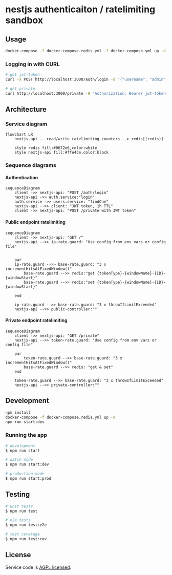 # nestjs authenticaiton / ratelimiting sandbox

## Usage
```bash
docker-compose -f docker-compose.redis.yml -f docker-compose.yml up -d && open "http://localhost:3000"
```

### Logging in with CURL
```bash
# get jwt-token
curl -X POST http://localhost:3000/auth/login -d '{"username": "admin", "password": "pass"}' -H "Content-Type: application/json"

# get private
curl http://localhost:3000/private -H "Authorization: Bearer jwt-token-here"
```


## Architecture

### Service diagram

```mermaid
flowchart LR
    nextjs-api -- read/write ratelimiting counters --> redis[(redis)]

    style redis fill:#0672e6,color:white
    style nextjs-api fill:#ffe43e,color:black
```
### Sequence diagrams
#### Authentication

```mermaid
sequenceDiagram
    client ->> nextjs-api: "POST /auth/login"
    nextjs-api ->> auth.service:"login"
    auth.service ->> users.service: "findOne"
    nextjs-api -->> client: "JWT token, 1h TTL"
    client ->> nextjs-api: "POST /private with JWT token"    
```
#### Public endpoint ratelimiting

```mermaid
sequenceDiagram
    client ->> nextjs-api: "GET /"
    nextjs-api -->> ip-rate.guard: "Use config from env vars or config file"
    
    
    par
    ip-rate.guard -->> base-rate.guard: "3 x incrementHitsAtFixedWindow()"
        base-rate.guard -->> redis:"get {tokenType}-{windowName}-{ID}-{windowStart}"  
        base-rate.guard -->> redis:"set {tokenType}-{windowName}-{ID}-{windowStart}"  
    
    end
    
    ip-rate.guard -->> base-rate.guard: "3 x throwIfLimitExceeded"
    nextjs-api -->> public-controller:""
```


#### Private endpoint ratelimiting

```mermaid
sequenceDiagram
    client ->> nextjs-api: "GET /private"
    nextjs-api -->> token-rate.guard: "Use config from env vars or config file"
    
    par
        token-rate.guard -->> base-rate.guard: "3 x incrementHitsAtFixedWindow()"
        base-rate.guard -->> redis: "get & set"
    end
    
    token-rate.guard -->> base-rate.guard: "3 x throwIfLimitExceeded"
    nextjs-api -->> private-controller:""
```


## Development

```bash
npm install
docker-compose -f docker-compose.redis.yml up -d
npm run start:dev
```

### Running the app

```bash
# development
$ npm run start

# watch mode
$ npm run start:dev

# production mode
$ npm run start:prod
```

## Testing

```bash
# unit tests
$ npm run test

# e2e tests
$ npm run test:e2e

# test coverage
$ npm run test:cov
```

## License

Service code is [AGPL licensed](LICENSE).
